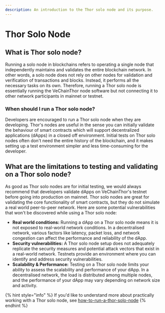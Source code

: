 ```yaml
---
description: An introduction to the Thor solo node and its purpose.
---
```


# Thor Solo Node

## What is Thor solo node?

Running a solo node in blockchains refers to operating a single node that independently maintains and validates the entire blockchain network. In other words, a solo node does not rely on other nodes for validation and verification of transactions and blocks. Instead, it performs all the necessary tasks on its own. Therefore, running a Thor solo node is essentially running the VeChainThor node software but not connecting it to other network participants in mainnet or testnet.

### When should I run a Thor solo node?

Developers are encouraged to run a Thor solo node when they are developing. Thor's nodes are useful in the sense you can initially validate the behaviour of smart contracts which will support decentralized applications (dApps) in a closed off environment. Initial tests on Thor solo nodes often don't need the entire history of the blockchain, and it makes setting up a test environment simpler and less time-consuming for the developer.

## What are the limitations to testing and validating on a Thor solo node?

As good as Thor solo nodes are for initial testing, we would always recommend that developers validate dApps on VeChainThor's testnet before going into production on mainnet. Thor solo nodes are great for validating the core functionality of smart contracts, but they do not simulate a real world peer-to-peer network. Here are some potential vulnerabilities that won't be discovered while using a Thor solo node:

* **Real world conditions:** Running a dApp on a Thor solo node means it is not exposed to real-world network conditions. In a decentralised network, various factors like latency, packet loss, and network congestion can affect the performance and reliability of the dApp.
* **Security vulnerabilities:** A Thor solo node setup does not adequately replicate the security measures and potential attack vectors that exist in a real-world network. Testnets provide an environment where you can identify and address security vulnerabilities.
* **Scalability & Performance:** Testing on a Thor solo node limits your ability to assess the scalability and performance of your dApp. In a decentralised network, the load is distributed among multiple nodes, and the performance of your dApp may vary depending on network size and activity.

{% hint style="info" %}
If you'd like to understand more about practically working with a Thor solo node, see [how-to-run-a-thor-solo-node](../../start-building/how-to-run-a-thor-solo-node/ "mention")
{% endhint %}
